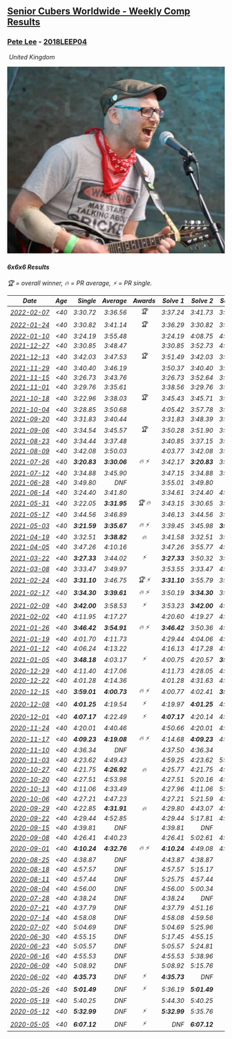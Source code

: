 <style>table {white-space: nowrap;}</style>
<link rel="stylesheet" type="text/css" href="/scw-comp/css/flags.css" />

## [Senior Cubers Worldwide - Weekly Comp Results](/scw-comp/results/)
### [Pete Lee](README.md) - [2018LEEP04](https://www.worldcubeassociation.org/persons/2018LEEP04?event=666)

<i class="flag flag-GB" />&nbsp;United Kingdom

![Pete Lee](1574700550.jpg)

#### 6x6x6 Results

<span style="white-space: nowrap;">🏆 = overall winner</span>, <span style="white-space: nowrap;">🔥 = PR average</span>, <span style="white-space: nowrap;">⚡ = PR single</span>.

| Date | Age | Single | Average | Awards | Solve 1 | Solve 2 | Solve 3 | Video |
| :--: | :--: | --: | --: | :--: | --: | --: | --: | :-- |
| [2022-02-07](../../results/2022-02-07/666.md) | <40 | 3:30.72 | 3:36.56 | 🏆 | 3:37.24 | 3:41.73 | 3:30.72 | [Desktop](https://www.facebook.com/events/348205073823528/permalink/355677583076277) / [Mobile](https://m.facebook.com/events/348205073823528?view=permalink&id=355677583076277) |
| [2022-01-24](../../results/2022-01-24/666.md) | <40 | 3:30.82 | 3:41.14 | 🏆 | 3:36.29 | 3:30.82 | 3:56.30 | [Desktop](https://www.facebook.com/events/344062540912272/permalink/348854017099791) / [Mobile](https://m.facebook.com/events/344062540912272?view=permalink&id=348854017099791) |
| [2022-01-10](../../results/2022-01-10/666.md) | <40 | 3:24.19 | 3:55.48 |  | 3:24.19 | 4:08.75 | 4:13.50 | [Desktop](https://www.facebook.com/events/895021754505723/permalink/902425370432028) / [Mobile](https://m.facebook.com/events/895021754505723?view=permalink&id=902425370432028) |
| [2021-12-27](../../results/2021-12-27/666.md) | <40 | 3:30.85 | 3:48.47 |  | 3:30.85 | 3:52.73 | 4:01.82 | [Desktop](https://www.facebook.com/events/364077578855426/permalink/372170831379434) / [Mobile](https://m.facebook.com/events/364077578855426?view=permalink&id=372170831379434) |
| [2021-12-13](../../results/2021-12-13/666.md) | <40 | 3:42.03 | 3:47.53 | 🏆 | 3:51.49 | 3:42.03 | 3:49.06 | [Desktop](https://www.facebook.com/events/924976574796430/permalink/928185884475499) / [Mobile](https://m.facebook.com/events/924976574796430?view=permalink&id=928185884475499) |
| [2021-11-29](../../results/2021-11-29/666.md) | <40 | 3:40.40 | 3:46.19 |  | 3:50.37 | 3:40.40 | 3:47.81 | [Desktop](https://www.facebook.com/events/293852429335502/permalink/297866525600759) / [Mobile](https://m.facebook.com/events/293852429335502?view=permalink&id=297866525600759) |
| [2021-11-15](../../results/2021-11-15/666.md) | <40 | 3:26.73 | 3:43.76 |  | 3:26.73 | 3:52.64 | 3:51.90 | [Desktop](https://www.facebook.com/events/1073199523496198/permalink/1076728186476665) / [Mobile](https://m.facebook.com/events/1073199523496198?view=permalink&id=1076728186476665) |
| [2021-11-01](../../results/2021-11-01/666.md) | <40 | 3:29.76 | 3:35.61 |  | 3:38.56 | 3:29.76 | 3:38.50 | [Desktop](https://www.facebook.com/events/1122485874951081/permalink/1126768051189530) / [Mobile](https://m.facebook.com/events/1122485874951081?view=permalink&id=1126768051189530) |
| [2021-10-18](../../results/2021-10-18/666.md) | <40 | 3:22.96 | 3:38.03 | 🏆 | 3:45.43 | 3:45.71 | 3:22.96 | [Desktop](https://www.facebook.com/events/917344582209340/permalink/922171725059959) / [Mobile](https://m.facebook.com/events/917344582209340?view=permalink&id=922171725059959) |
| [2021-10-04](../../results/2021-10-04/666.md) | <40 | 3:28.85 | 3:50.68 |  | 4:05.42 | 3:57.78 | 3:28.85 | [Desktop](https://www.facebook.com/events/150603127207792/permalink/158630706405034) / [Mobile](https://m.facebook.com/events/150603127207792?view=permalink&id=158630706405034) |
| [2021-09-20](../../results/2021-09-20/666.md) | <40 | 3:31.83 | 3:40.44 |  | 3:31.83 | 3:48.39 | 3:41.11 | [Desktop](https://www.facebook.com/events/4223726381008841/permalink/4246271568754322) / [Mobile](https://m.facebook.com/events/4223726381008841?view=permalink&id=4246271568754322) |
| [2021-09-06](../../results/2021-09-06/666.md) | <40 | 3:34.54 | 3:45.57 | 🏆 | 3:50.28 | 3:51.90 | 3:34.54 | [Desktop](https://www.facebook.com/events/899313470960376/permalink/903707260520997) / [Mobile](https://m.facebook.com/events/899313470960376?view=permalink&id=903707260520997) |
| [2021-08-23](../../results/2021-08-23/666.md) | <40 | 3:34.44 | 3:37.48 |  | 3:40.85 | 3:37.15 | 3:34.44 | [Desktop](https://www.facebook.com/events/1108693076205590/permalink/1117608711980693) / [Mobile](https://m.facebook.com/events/1108693076205590?view=permalink&id=1117608711980693) |
| [2021-08-09](../../results/2021-08-09/666.md) | <40 | 3:42.08 | 3:50.03 |  | 4:03.77 | 3:42.08 | 3:44.23 | [Desktop](https://www.facebook.com/events/2863148610663733/permalink/2872150019763592) / [Mobile](https://m.facebook.com/events/2863148610663733?view=permalink&id=2872150019763592) |
| [2021-07-26](../../results/2021-07-26/666.md) | <40 | **3:20.83** | **3:30.06** | 🔥 ⚡ | 3:42.17 | **3:20.83** | 3:27.18 | [Desktop](https://www.facebook.com/events/210838191047415/permalink/215895453875022) / [Mobile](https://m.facebook.com/events/210838191047415?view=permalink&id=215895453875022) |
| [2021-07-12](../../results/2021-07-12/666.md) | <40 | 3:34.88 | 3:45.90 |  | 3:47.15 | 3:34.88 | 3:55.66 | [Desktop](https://www.facebook.com/events/3019269651530977/permalink/3034393473351928) / [Mobile](https://m.facebook.com/events/3019269651530977?view=permalink&id=3034393473351928) |
| [2021-06-28](../../results/2021-06-28/666.md) | <40 | 3:49.80 | DNF |  | 3:55.01 | 3:49.80 | DNF | [Desktop](https://www.facebook.com/events/248738199926629/permalink/253936656073450) / [Mobile](https://m.facebook.com/events/248738199926629?view=permalink&id=253936656073450) |
| [2021-06-14](../../results/2021-06-14/666.md) | <40 | 3:24.40 | 3:41.80 |  | 3:34.61 | 3:24.40 | 4:06.40 | [Desktop](https://www.facebook.com/events/833966864162581/permalink/839692006923400) / [Mobile](https://m.facebook.com/events/833966864162581?view=permalink&id=839692006923400) |
| [2021-05-31](../../results/2021-05-31/666.md) | <40 | 3:22.05 | **3:31.95** | 🏆 🔥 | 3:43.15 | 3:30.65 | 3:22.05 | [Desktop](https://www.facebook.com/events/1677723082618127/permalink/1684605321929903) / [Mobile](https://m.facebook.com/events/1677723082618127?view=permalink&id=1684605321929903) |
| [2021-05-17](../../results/2021-05-17/666.md) | <40 | 3:44.56 | 3:46.89 |  | 3:46.13 | 3:44.56 | 3:49.99 | [Desktop](https://www.facebook.com/events/373354890741855/permalink/376528897091121) / [Mobile](https://m.facebook.com/events/373354890741855?view=permalink&id=376528897091121) |
| [2021-05-03](../../results/2021-05-03/666.md) | <40 | **3:21.59** | **3:35.67** | 🔥 ⚡ | 3:39.45 | 3:45.98 | **3:21.59** | [Desktop](https://www.facebook.com/events/158701836186375/permalink/159805462742679) / [Mobile](https://m.facebook.com/events/158701836186375?view=permalink&id=159805462742679) |
| [2021-04-19](../../results/2021-04-19/666.md) | <40 | 3:32.51 | **3:38.82** | 🔥 | 3:41.58 | 3:32.51 | 3:42.37 | [Desktop](https://www.facebook.com/events/1009195762821458/permalink/1010883092652725) / [Mobile](https://m.facebook.com/events/1009195762821458?view=permalink&id=1010883092652725) |
| [2021-04-05](../../results/2021-04-05/666.md) | <40 | 3:47.26 | 4:10.16 |  | 3:47.26 | 3:55.77 | 4:47.45 | [Desktop](https://www.facebook.com/events/2619499895016321/permalink/2624218374544473) / [Mobile](https://m.facebook.com/events/2619499895016321?view=permalink&id=2624218374544473) |
| [2021-03-22](../../results/2021-03-22/666.md) | <40 | **3:27.33** | 3:44.02 | ⚡ | **3:27.33** | 3:50.32 | 3:54.42 | [Desktop](https://www.facebook.com/events/2537500386546221/permalink/2544141245882135) / [Mobile](https://m.facebook.com/events/2537500386546221?view=permalink&id=2544141245882135) |
| [2021-03-08](../../results/2021-03-08/666.md) | <40 | 3:33.47 | 3:49.97 |  | 3:53.55 | 3:33.47 | 4:02.88 | [Desktop](https://www.facebook.com/events/161142189072151/permalink/165937501925953) / [Mobile](https://m.facebook.com/events/161142189072151?view=permalink&id=165937501925953) |
| [2021-02-24](../../results/2021-02-24/666.md) | <40 | **3:31.10** | 3:46.75 | 🏆 ⚡ | **3:31.10** | 3:55.79 | 3:53.35 | [Desktop](https://www.facebook.com/events/256148192722702/permalink/260622792275242) / [Mobile](https://m.facebook.com/events/256148192722702?view=permalink&id=260622792275242) |
| [2021-02-17](../../results/2021-02-17/666.md) | <40 | **3:34.30** | **3:39.61** | 🔥 ⚡ | 3:50.19 | **3:34.30** | 3:34.34 | [Desktop](https://www.facebook.com/events/1341827372862028/permalink/1342004049511027) / [Mobile](https://m.facebook.com/events/1341827372862028?view=permalink&id=1342004049511027) |
| [2021-02-09](../../results/2021-02-09/666.md) | <40 | **3:42.00** | 3:58.53 | ⚡ | 3:53.23 | **3:42.00** | 4:20.36 | [Desktop](https://www.facebook.com/events/1072787469872680/permalink/1073792556438838) / [Mobile](https://m.facebook.com/events/1072787469872680?view=permalink&id=1073792556438838) |
| [2021-02-02](../../results/2021-02-02/666.md) | <40 | 4:11.95 | 4:17.27 |  | 4:20.60 | 4:19.27 | 4:11.95 | [Desktop](https://www.facebook.com/events/419241732746821/permalink/419913672679627) / [Mobile](https://m.facebook.com/events/419241732746821?view=permalink&id=419913672679627) |
| [2021-01-26](../../results/2021-01-26/666.md) | <40 | **3:46.42** | **3:54.91** | 🔥 ⚡ | **3:46.42** | 3:50.36 | 4:07.96 | [Desktop](https://www.facebook.com/events/886756952081472/permalink/887799845310516) / [Mobile](https://m.facebook.com/events/886756952081472?view=permalink&id=887799845310516) |
| [2021-01-19](../../results/2021-01-19/666.md) | <40 | 4:01.70 | 4:11.73 |  | 4:29.44 | 4:04.06 | 4:01.70 | [Desktop](https://www.facebook.com/events/801984480354340/permalink/802385456980909) / [Mobile](https://m.facebook.com/events/801984480354340?view=permalink&id=802385456980909) |
| [2021-01-12](../../results/2021-01-12/666.md) | <40 | 4:06.24 | 4:13.22 |  | 4:16.13 | 4:17.28 | 4:06.24 | [Desktop](https://www.facebook.com/events/412251730086008/permalink/412908940020287) / [Mobile](https://m.facebook.com/events/412251730086008?view=permalink&id=412908940020287) |
| [2021-01-05](../../results/2021-01-05/666.md) | <40 | **3:48.18** | 4:03.17 | ⚡ | 4:00.75 | 4:20.57 | **3:48.18** | [Desktop](https://www.facebook.com/events/438895340619582/permalink/439927250516391) / [Mobile](https://m.facebook.com/events/438895340619582?view=permalink&id=439927250516391) |
| [2020-12-29](../../results/2020-12-29/666.md) | <40 | 4:11.40 | 4:17.06 |  | 4:11.73 | 4:28.05 | 4:11.40 | [Desktop](https://www.facebook.com/events/1086076581855919/permalink/1086716761791901) / [Mobile](https://m.facebook.com/events/1086076581855919?view=permalink&id=1086716761791901) |
| [2020-12-22](../../results/2020-12-22/666.md) | <40 | 4:01.28 | 4:14.36 |  | 4:01.28 | 4:31.63 | 4:10.16 | [Desktop](https://www.facebook.com/events/202563571576862/permalink/203893801443839) / [Mobile](https://m.facebook.com/events/202563571576862?view=permalink&id=203893801443839) |
| [2020-12-15](../../results/2020-12-15/666.md) | <40 | **3:59.01** | **4:00.73** | 🔥 ⚡ | 4:00.77 | 4:02.41 | **3:59.01** | [Desktop](https://www.facebook.com/events/380879093195746/permalink/381446746472314) / [Mobile](https://m.facebook.com/events/380879093195746?view=permalink&id=381446746472314) |
| [2020-12-08](../../results/2020-12-08/666.md) | <40 | **4:01.25** | 4:19.54 | ⚡ | 4:19.97 | **4:01.25** | 4:37.40 | [Desktop](https://www.facebook.com/events/209111367450307/permalink/210348740659903) / [Mobile](https://m.facebook.com/events/209111367450307?view=permalink&id=210348740659903) |
| [2020-12-01](../../results/2020-12-01/666.md) | <40 | **4:07.17** | 4:22.49 | ⚡ | **4:07.17** | 4:20.14 | 4:40.17 | [Desktop](https://www.facebook.com/events/1067911153659963/permalink/1069119403539138) / [Mobile](https://m.facebook.com/events/1067911153659963?view=permalink&id=1069119403539138) |
| [2020-11-24](../../results/2020-11-24/666.md) | <40 | 4:20.01 | 4:40.46 |  | 4:50.66 | 4:20.01 | 4:50.72 | [Desktop](https://www.facebook.com/events/383885642947563/permalink/385131879489606) / [Mobile](https://m.facebook.com/events/383885642947563?view=permalink&id=385131879489606) |
| [2020-11-17](../../results/2020-11-17/666.md) | <40 | **4:09.23** | **4:19.08** | 🔥 ⚡ | 4:14.68 | **4:09.23** | 4:33.32 | [Desktop](https://www.facebook.com/events/385577379164063/permalink/386924259029375) / [Mobile](https://m.facebook.com/events/385577379164063?view=permalink&id=386924259029375) |
| [2020-11-10](../../results/2020-11-10/666.md) | <40 | 4:36.34 | DNF |  | 4:37.50 | 4:36.34 | DNS | [Desktop](https://www.facebook.com/events/2956286364603224/permalink/2959388870959640) / [Mobile](https://m.facebook.com/events/2956286364603224?view=permalink&id=2959388870959640) |
| [2020-11-03](../../results/2020-11-03/666.md) | <40 | 4:23.62 | 4:49.43 |  | 4:59.25 | 4:23.62 | 5:05.41 | [Desktop](https://www.facebook.com/events/391709741873523/permalink/395581991486298) / [Mobile](https://m.facebook.com/events/391709741873523?view=permalink&id=395581991486298) |
| [2020-10-27](../../results/2020-10-27/666.md) | <40 | 4:21.75 | **4:26.92** | 🔥 | 4:25.77 | 4:21.75 | 4:33.24 | [Desktop](https://www.facebook.com/events/1621959871298390/permalink/1623989491095428) / [Mobile](https://m.facebook.com/events/1621959871298390?view=permalink&id=1623989491095428) |
| [2020-10-20](../../results/2020-10-20/666.md) | <40 | 4:27.51 | 4:53.98 |  | 4:27.51 | 5:20.16 | 4:54.28 | [Desktop](https://www.facebook.com/events/758279974902955/permalink/762983131099306) / [Mobile](https://m.facebook.com/events/758279974902955?view=permalink&id=762983131099306) |
| [2020-10-13](../../results/2020-10-13/666.md) | <40 | 4:11.06 | 4:33.49 |  | 4:27.96 | 4:11.06 | 5:01.46 | [Desktop](https://www.facebook.com/events/746942356162446/permalink/748066889383326) / [Mobile](https://m.facebook.com/events/746942356162446?view=permalink&id=748066889383326) |
| [2020-10-06](../../results/2020-10-06/666.md) | <40 | 4:27.21 | 4:47.23 |  | 4:27.21 | 5:21.59 | 4:32.89 | [Desktop](https://www.facebook.com/events/2766581680255939/permalink/2768196093427831) / [Mobile](https://m.facebook.com/events/2766581680255939?view=permalink&id=2768196093427831) |
| [2020-09-29](../../results/2020-09-29/666.md) | <40 | 4:22.85 | **4:31.91** | 🔥 | 4:29.80 | 4:43.07 | 4:22.85 | [Desktop](https://www.facebook.com/events/427181104911253/permalink/428657051430325) / [Mobile](https://m.facebook.com/events/427181104911253?view=permalink&id=428657051430325) |
| [2020-09-22](../../results/2020-09-22/666.md) | <40 | 4:29.44 | 4:52.85 |  | 4:29.44 | 5:17.81 | 4:51.30 | [Desktop](https://www.facebook.com/events/342541897161786/permalink/345620583520584) / [Mobile](https://m.facebook.com/events/342541897161786?view=permalink&id=345620583520584) |
| [2020-09-15](../../results/2020-09-15/666.md) | <40 | 4:39.81 | DNF |  | 4:39.81 | DNF | DNS | [Desktop](https://www.facebook.com/events/655903882008117/permalink/657355075196331) / [Mobile](https://m.facebook.com/events/655903882008117?view=permalink&id=657355075196331) |
| [2020-09-08](../../results/2020-09-08/666.md) | <40 | 4:26.41 | 4:40.23 |  | 4:26.41 | 5:02.61 | 4:31.67 | [Desktop](https://www.facebook.com/events/342884623427933/permalink/344242483292147) / [Mobile](https://m.facebook.com/events/342884623427933?view=permalink&id=344242483292147) |
| [2020-09-01](../../results/2020-09-01/666.md) | <40 | **4:10.24** | **4:32.76** | 🔥 ⚡ | **4:10.24** | 4:49.08 | 4:38.95 | [Desktop](https://www.facebook.com/events/987180995036806/permalink/988682058220033) / [Mobile](https://m.facebook.com/events/987180995036806?view=permalink&id=988682058220033) |
| [2020-08-25](../../results/2020-08-25/666.md) | <40 | 4:38.87 | DNF |  | 4:43.87 | 4:38.87 | DNS | [Desktop](https://www.facebook.com/events/375269430142971/permalink/376623503340897) / [Mobile](https://m.facebook.com/events/375269430142971?view=permalink&id=376623503340897) |
| [2020-08-18](../../results/2020-08-18/666.md) | <40 | 4:57.57 | DNF |  | 4:57.57 | 5:15.17 | DNS | [Desktop](https://www.facebook.com/events/3231806576868309/permalink/3237216246327342) / [Mobile](https://m.facebook.com/events/3231806576868309?view=permalink&id=3237216246327342) |
| [2020-08-11](../../results/2020-08-11/666.md) | <40 | 4:57.44 | DNF |  | 5:25.75 | 4:57.44 | DNS | [Desktop](https://www.facebook.com/events/1112228215845470/permalink/1113738029027822) / [Mobile](https://m.facebook.com/events/1112228215845470?view=permalink&id=1113738029027822) |
| [2020-08-04](../../results/2020-08-04/666.md) | <40 | 4:56.00 | DNF |  | 4:56.00 | 5:00.34 | DNS | [Desktop](https://www.facebook.com/events/770016233779888/permalink/771528106962034) / [Mobile](https://m.facebook.com/events/770016233779888?view=permalink&id=771528106962034) |
| [2020-07-28](../../results/2020-07-28/666.md) | <40 | 4:38.24 | DNF |  | 4:38.24 | DNF | DNS | [Desktop](https://www.facebook.com/events/299658408049797/permalink/300933144588990) / [Mobile](https://m.facebook.com/events/299658408049797?view=permalink&id=300933144588990) |
| [2020-07-21](../../results/2020-07-21/666.md) | <40 | 4:37.79 | DNF |  | 4:37.79 | 4:51.16 | DNS | [Desktop](https://www.facebook.com/events/3081159145282455/permalink/3082287121836324) / [Mobile](https://m.facebook.com/events/3081159145282455?view=permalink&id=3082287121836324) |
| [2020-07-14](../../results/2020-07-14/666.md) | <40 | 4:58.08 | DNF |  | 4:58.08 | 4:59.56 | DNS | [Desktop](https://www.facebook.com/events/2729568740635198/permalink/2730389147219824) / [Mobile](https://m.facebook.com/events/2729568740635198?view=permalink&id=2730389147219824) |
| [2020-07-07](../../results/2020-07-07/666.md) | <40 | 5:04.69 | DNF |  | 5:04.69 | 5:25.96 | DNS | [Desktop](https://www.facebook.com/events/307625317040136/permalink/308488300287171) / [Mobile](https://m.facebook.com/events/307625317040136?view=permalink&id=308488300287171) |
| [2020-06-30](../../results/2020-06-30/666.md) | <40 | 4:55.15 | DNF |  | 5:17.45 | 4:55.15 | DNS | [Desktop](https://www.facebook.com/events/284746466306313/permalink/285784319535861) / [Mobile](https://m.facebook.com/events/284746466306313?view=permalink&id=285784319535861) |
| [2020-06-23](../../results/2020-06-23/666.md) | <40 | 5:05.57 | DNF |  | 5:05.57 | 5:24.81 | DNS | [Desktop](https://www.facebook.com/events/268636114456043/permalink/269490254370629) / [Mobile](https://m.facebook.com/events/268636114456043?view=permalink&id=269490254370629) |
| [2020-06-16](../../results/2020-06-16/666.md) | <40 | 4:55.53 | DNF |  | 4:55.53 | 5:38.96 | DNS | [Desktop](https://www.facebook.com/events/256188575607890/permalink/257231552170259) / [Mobile](https://m.facebook.com/events/256188575607890?view=permalink&id=257231552170259) |
| [2020-06-09](../../results/2020-06-09/666.md) | <40 | 5:08.92 | DNF |  | 5:08.92 | 5:15.76 | DNS | [Desktop](https://www.facebook.com/events/1130228284009045/permalink/1131240830574457) / [Mobile](https://m.facebook.com/events/1130228284009045?view=permalink&id=1131240830574457) |
| [2020-06-02](../../results/2020-06-02/666.md) | <40 | **4:35.73** | DNF | ⚡ | **4:35.73** | DNF | DNS | [Desktop](https://www.facebook.com/events/573401076937046/permalink/574505536826600) / [Mobile](https://m.facebook.com/events/573401076937046?view=permalink&id=574505536826600) |
| [2020-05-26](../../results/2020-05-26/666.md) | <40 | **5:01.49** | DNF | ⚡ | 5:36.19 | **5:01.49** | DNS | [Desktop](https://www.facebook.com/events/637852836799991/permalink/638586916726583) / [Mobile](https://m.facebook.com/events/637852836799991?view=permalink&id=638586916726583) |
| [2020-05-19](../../results/2020-05-19/666.md) | <40 | 5:40.25 | DNF |  | 5:44.30 | 5:40.25 | DNS | [Desktop](https://www.facebook.com/events/201300894172579/permalink/201971677438834) / [Mobile](https://m.facebook.com/events/201300894172579?view=permalink&id=201971677438834) |
| [2020-05-12](../../results/2020-05-12/666.md) | <40 | **5:32.99** | DNF | ⚡ | **5:32.99** | 5:35.76 | DNS | [Desktop](https://www.facebook.com/events/276138643524223/permalink/276961166775304) / [Mobile](https://m.facebook.com/events/276138643524223?view=permalink&id=276961166775304) |
| [2020-05-05](../../results/2020-05-05/666.md) | <40 | **6:07.12** | DNF | ⚡ | DNF | **6:07.12** | DNS | [Desktop](https://www.facebook.com/events/557526585195168/permalink/558442738436886) / [Mobile](https://m.facebook.com/events/557526585195168?view=permalink&id=558442738436886) |


<!-- Global site tag (gtag.js) - Google Analytics -->
<script async src="https://www.googletagmanager.com/gtag/js?id=UA-86348435-3"></script>
<script>window.dataLayer = window.dataLayer || []; function gtag() {dataLayer.push(arguments);} gtag('js', new Date()); gtag('config', 'UA-86348435-3');</script>
